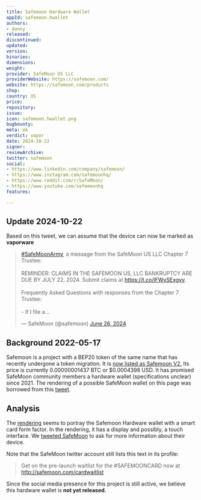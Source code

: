 ```yaml
---
title: Safemoon Hardware Wallet
appId: safemoon.hwallet
authors:
- danny
released: 
discontinued: 
updated: 
version: 
binaries: 
dimensions: 
weight: 
provider: SafeMoon US LLC
providerWebsite: https://safemoon.com/
website: https://safemoon.com/products
shop: 
country: US
price: 
repository: 
issue: 
icon: safemoon.hwallet.png
bugbounty: 
meta: ok
verdict: vapor
date: 2024-10-22
signer: 
reviewArchive: 
twitter: safemoon
social:
- https://www.linkedin.com/company/safemoon/
- https://www.instagram.com/safemoonhq/
- https://www.reddit.com/r/SafeMoon/
- https://www.youtube.com/safemoonhq
features: 

---
```


## Update 2024-10-22

Based on this tweet, we can assume that the device can now be marked as **vaporware**

<blockquote class="twitter-tweet"><p lang="en" dir="ltr"><a href="https://twitter.com/hashtag/SafeMoonArmy?src=hash&amp;ref_src=twsrc%5Etfw">#SafeMoonArmy</a>, a message from the SafeMoon US LLC Chapter 7 Trustee: <br><br>REMINDER: CLAIMS IN THE SAFEMOON US, LLC BANKRUPTCY ARE DUE BY JULY 22, 2024. Submit claims at <a href="https://t.co/lFWvSExgvv">https://t.co/lFWvSExgvv</a>.<br><br>Frequently Asked Questions with responses from the Chapter 7 Trustee:<br><br>- If I file a…</p>&mdash; SafeMoon (@safemoon) <a href="https://twitter.com/safemoon/status/1806060080917258495?ref_src=twsrc%5Etfw">June 26, 2024</a></blockquote> <script async src="https://platform.twitter.com/widgets.js" charset="utf-8"></script>

## Background 2022-05-17

Safemoon is a project with a BEP20 token of the same name that has recently undergone a token migration. It is [now listed as Safemoon V2.](https://coinmarketcap.com/currencies/safemoon-v2/) Its price is currently 0.00000001437 BTC or $0.0004398 USD. It has promised SafeMoon community members a hardware wallet (specifications unclear) since 2021. The rendering of a possible SafeMoon wallet on this page was borrowed from this [tweet](https://twitter.com/safemoon/status/1394383881789452306). 

## Analysis

The [rendering](https://twitter.com/safemoon/status/1394383881789452306) seems to portray the Safemoon Hardware wallet with a smart card form factor. In the rendering, it has a display and possibly, a touch interface. We [tweeted SafeMoon](https://twitter.com/BitcoinWalletz/status/1526489340519428097) to ask for more information about their device. 

Note that the SafeMoon twitter account still lists this text in its profile: 

> Get on the pre-launch waitlist for the #SAFEMOONCARD now at http://safemoon.com/cardwaitlist

Since the social media presence for this project is still active, we believe this hardware wallet is **not yet released.**

